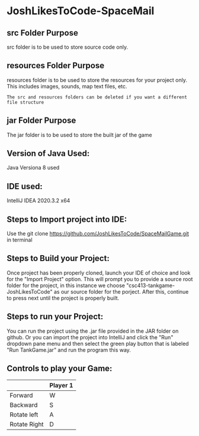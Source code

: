 # JoshLikesToCode-SpaceMail

## src Folder Purpose 
src folder is to be used to store source code only.

## resources Folder Purpose 
resources folder is to be used to store the resources for your project only. This includes images, sounds, map text files, etc.

`The src and resources folders can be deleted if you want a different file structure`

## jar Folder Purpose 
The jar folder is to be used to store the built jar of the game

## Version of Java Used:
Java Versiona 8 used

## IDE used: 
IntelliJ IDEA 2020.3.2 x64

## Steps to Import project into IDE:
Use the git clone https://github.com/JoshLikesToCode/SpaceMailGame.git in terminal

## Steps to Build your Project:
Once project has been properly cloned, launch your IDE of choice and look for the "Import Project" option. This will prompt you to provide a source root folder for the project, in this instance we choose "csc413-tankgame-JoshLikesToCode" as our source folder for the porject. After this, continue to press next until the project is properly built.
 
## Steps to run your Project:
You can run the project using the .jar file provided in the JAR folder on github. Or you can import the project into IntelliJ and click the "Run" dropdown pane menu and then select the green play button that is labeled "Run TankGame.jar" and run the program this way.

## Controls to play your Game:

|               | Player 1     | 
|---------------|--------------|
|  Forward      | W            |
|  Backward     | S            |
|  Rotate left  | A            |
|  Rotate Right | D            |
